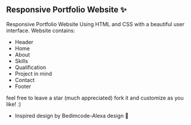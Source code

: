## Responsive Portfolio Website ✨

Responsive Portfolio Website Using HTML and CSS with a beautiful user interface. 
Website contains: 
- Header 
- Home
- About
- Skills
- Qualification
- Project in mind
- Contact
- Footer 

feel free to leave a star (much appreciated) fork it and customize as you like! :)

- Inspired design by Bedimcode-Alexa design 🙌
